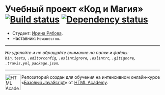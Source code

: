 # Учебный проект «Код и Магия» [![Build status][travis-image]][travis-url] [![Dependency status][dependency-image]][dependency-url]

* Студент: [Ирина Рябова](https://up.htmlacademy.ru/javascript/8/user/186230).
* Наставник: `Неизвестно`.

---

_Не удаляйте и не обращайте внимание на папки и файлы:_<br>
_`bin`, `tests`, `.editorconfig`, `.eslintignore`, `.eslintrc`, `.gitignore`, `.travis.yml`, `package.json`._

---

<a href="https://htmlacademy.ru/intensive/javascript"><img align="left" width="50" height="50" title="HTML Academy" src="https://up.htmlacademy.ru/static/img/intensive/javascript/logo-for-github.svg"></a>

Репозиторий создан для обучения на интенсивном онлайн‑курсе «[Базовый JavaScript](https://htmlacademy.ru/intensive/javascript)» от [HTML Academy](https://htmlacademy.ru).

[travis-image]: https://travis-ci.org/htmlacademy-javascript/186230-code-and-magick.svg?branch=master
[travis-url]: https://travis-ci.org/htmlacademy-javascript/186230-code-and-magick
[dependency-image]: https://david-dm.org/htmlacademy-javascript/186230-code-and-magick.svg?style=flat-square
[dependency-url]: https://david-dm.org/htmlacademy-javascript/186230-code-and-magick
